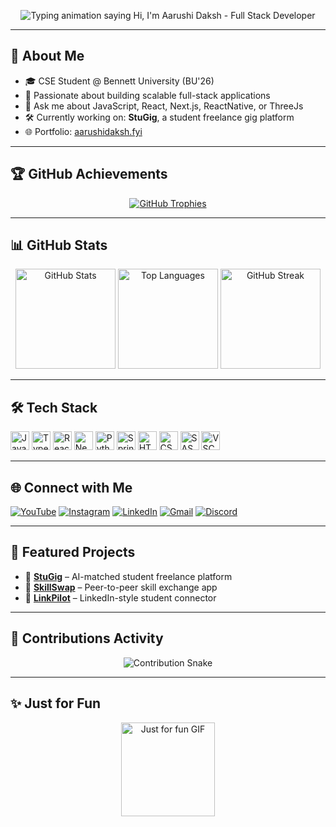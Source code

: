 <!-- 🌟 Professional GitHub Profile README for Aarushi Daksh -->

<!-- 🎉 Animated Typing Intro -->
<p align="center">
  <img src="https://readme-typing-svg.herokuapp.com?font=Fira+Code&size=24&duration=3000&pause=1000&color=F97316&center=true&vCenter=true&width=700&lines=Hi+There!+👋;I'm+Aarushi+Daksh;Full+Stack+Developer+%7C+Open+Source+Contributor;Let's+Build+Something+Extraordinary!" alt="Typing animation saying Hi, I'm Aarushi Daksh - Full Stack Developer" />
</p>

---

## 🧠 About Me

- 🎓 CSE Student @ Bennett University (BU'26)
- 🚀 Passionate about building scalable full-stack applications
- 💬 Ask me about JavaScript, React, Next.js, ReactNative, or ThreeJs
- 🛠 Currently working on: **StuGig**, a student freelance gig platform
- 🌐 Portfolio: [aarushidaksh.fyi](https://aarushi-portfolio-rouge.vercel.app/)

---

## 🏆 GitHub Achievements

<p align="center">
  <a href="https://github.com/ryo-ma/github-profile-trophy">
    <img src="https://github-profile-trophy.vercel.app/?username=AarushiDaksh&theme=dracula&margin-w=10&margin-h=15" alt="GitHub Trophies" />
  </a>
</p>

---

## 📊 GitHub Stats

<p align="center">
  <img src="https://github-readme-stats.vercel.app/api?username=AarushiDaksh&show_icons=true&theme=dracula&include_all_commits=true&count_private=true" height="160" alt="GitHub Stats" />
  <img src="https://github-readme-stats.vercel.app/api/top-langs?username=AarushiDaksh&layout=compact&langs_count=6&theme=dracula" height="160" alt="Top Languages" />
  <img src="https://github-readme-streak-stats.herokuapp.com/?user=AarushiDaksh&theme=dracula" height="160" alt="GitHub Streak" />
</p>

---

## 🛠 Tech Stack

<p align="left">
  <img src="https://cdn.jsdelivr.net/gh/devicons/devicon/icons/javascript/javascript-original.svg" height="30" alt="JavaScript" />
  <img src="https://cdn.jsdelivr.net/gh/devicons/devicon/icons/typescript/typescript-original.svg" height="30" alt="TypeScript" />
  <img src="https://cdn.jsdelivr.net/gh/devicons/devicon/icons/react/react-original.svg" height="30" alt="React" />
  <img src="https://cdn.jsdelivr.net/gh/devicons/devicon/icons/nextjs/nextjs-original.svg" height="30" alt="Next.js" />
  <img src="https://cdn.jsdelivr.net/gh/devicons/devicon/icons/python/python-original.svg" height="30" alt="Python" />
  <img src="https://cdn.jsdelivr.net/gh/devicons/devicon/icons/spring/spring-original.svg" height="30" alt="Spring Boot" />
  <img src="https://cdn.jsdelivr.net/gh/devicons/devicon/icons/html5/html5-original.svg" height="30" alt="HTML5" />
  <img src="https://cdn.jsdelivr.net/gh/devicons/devicon/icons/css3/css3-original.svg" height="30" alt="CSS3" />
  <img src="https://cdn.jsdelivr.net/gh/devicons/devicon/icons/sass/sass-original.svg" height="30" alt="SASS" />
  <img src="https://cdn.jsdelivr.net/gh/devicons/devicon/icons/vscode/vscode-original.svg" height="30" alt="VSCode" />
</p>

---

## 🌐 Connect with Me

<p align="left">
  <a href="#"><img src="https://img.shields.io/badge/YouTube-%23FF0000.svg?style=for-the-badge&logo=YouTube&logoColor=white" alt="YouTube" /></a>
  <a href="#"><img src="https://img.shields.io/badge/Instagram-%23E4405F.svg?style=for-the-badge&logo=Instagram&logoColor=white" alt="Instagram" /></a>
  <a href="#"><img src="https://img.shields.io/badge/LinkedIn-%230077B5.svg?style=for-the-badge&logo=LinkedIn&logoColor=white" alt="LinkedIn" /></a>
  <a href="#"><img src="https://img.shields.io/badge/Gmail-D14836?style=for-the-badge&logo=gmail&logoColor=white" alt="Gmail" /></a>
  <a href="#"><img src="https://img.shields.io/badge/Discord-%237289DA.svg?style=for-the-badge&logo=discord&logoColor=white" alt="Discord" /></a>
</p>

---

## 🚀 Featured Projects

- 🎯 [**StuGig**](https://stu-gig.vercel.app) – AI-matched student freelance platform
- 🤝 [**SkillSwap**](https://skill-swap-fawn.vercel.app) – Peer-to-peer skill exchange app
- 🔗 [**LinkPilot**](https://github.com/AarushiDaksh/LinkPilot) – LinkedIn-style student connector

---

## 🐍 Contributions Activity

<p align="center">
  <img src="https://raw.githubusercontent.com/AarushiDaksh/AarushiDaksh/output/snake.svg" alt="Contribution Snake" />
</p>

---

## ✨ Just for Fun

<p align="center">
  <img src="https://i.imgflip.com/65efzo.gif" height="150" alt="Just for fun GIF" />
</p>
